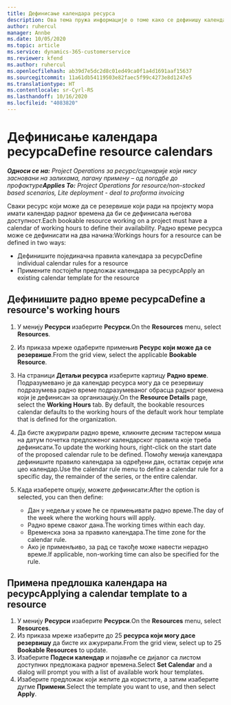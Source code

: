 ```yaml
---
title: Дефинисање календара ресурса
description: Ова тема пружа информације о томе како се дефинишу календари радног времена за ресурсе у услузи Project Operations.
author: ruhercul
manager: Annbe
ms.date: 10/05/2020
ms.topic: article
ms.service: dynamics-365-customerservice
ms.reviewer: kfend
ms.author: ruhercul
ms.openlocfilehash: ab39d7e5dc2d8c01ed49ca0f1a4d1691aaf15637
ms.sourcegitcommit: 11a61db54119503e82faec5f99c4273e8d1247e5
ms.translationtype: HT
ms.contentlocale: sr-Cyrl-RS
ms.lasthandoff: 10/16/2020
ms.locfileid: "4083820"
---
```

# <a name="define-resource-calendars"></a><span data-ttu-id="5c52e-103">Дефинисање календара ресурса</span><span class="sxs-lookup"><span data-stu-id="5c52e-103">Define resource calendars</span></span>

<span data-ttu-id="5c52e-104">_**Односи се на:** Project Operations за ресурс/сценарије који нису засновани на залихама, лагану примену – од погодбе до профактуре_</span><span class="sxs-lookup"><span data-stu-id="5c52e-104">_**Applies To:** Project Operations for resource/non-stocked based scenarios, Lite deployment - deal to proforma invoicing_</span></span>

<span data-ttu-id="5c52e-105">Сваки ресурс који може да се резервише који ради на пројекту мора имати календар радног времена да би се дефинисала његова доступност.</span><span class="sxs-lookup"><span data-stu-id="5c52e-105">Each bookable resource working on a project must have a calendar of working hours to define their availability.</span></span> <span data-ttu-id="5c52e-106">Радно време ресурса може се дефинисати на два начина:</span><span class="sxs-lookup"><span data-stu-id="5c52e-106">Workings hours for a resource can be defined in two ways:</span></span> 

   - <span data-ttu-id="5c52e-107">Дефинишите појединачна правила календара за ресурс</span><span class="sxs-lookup"><span data-stu-id="5c52e-107">Define individual calendar rules for a resource</span></span>
   - <span data-ttu-id="5c52e-108">Примените постојећи предложак календара за ресурс</span><span class="sxs-lookup"><span data-stu-id="5c52e-108">Apply an existing calendar template for the resource</span></span>

## <a name="define-a-resources-working-hours"></a><span data-ttu-id="5c52e-109">Дефинишите радно време ресурса</span><span class="sxs-lookup"><span data-stu-id="5c52e-109">Define a resource's working hours</span></span>

1. <span data-ttu-id="5c52e-110">У менију **Ресурси** изаберите **Ресурси**.</span><span class="sxs-lookup"><span data-stu-id="5c52e-110">On the **Resources** menu, select **Resources**.</span></span>
2. <span data-ttu-id="5c52e-111">Из приказа мреже одаберите примењив **Ресурс који може да се резервише**.</span><span class="sxs-lookup"><span data-stu-id="5c52e-111">From the grid view, select the applicable **Bookable Resource**.</span></span>
3. <span data-ttu-id="5c52e-112">На страници **Детаљи ресурса** изаберите картицу **Радно време**. Подразумевано је да календар ресурса могу да се резервишу подразумева радно време подразумеваног обрасца радног времена који је дефинисан за организацију.</span><span class="sxs-lookup"><span data-stu-id="5c52e-112">On the **Resource Details** page, select the **Working Hours** tab. By default, the bookable resources calendar defaults to the working hours of the default work hour template that is defined for the organization.</span></span>
4. <span data-ttu-id="5c52e-113">Да бисте ажурирали радно време, кликните десним тастером миша на датум почетка предложеног календарског правила које треба дефинисати.</span><span class="sxs-lookup"><span data-stu-id="5c52e-113">To update the working hours, right-click on the start date of the proposed calendar rule to be defined.</span></span> <span data-ttu-id="5c52e-114">Помоћу менија календара дефинишите правило календара за одређени дан, остатак серије или цео календар.</span><span class="sxs-lookup"><span data-stu-id="5c52e-114">Use the calendar rule menu to define a calendar rule for a specific day, the remainder of the series, or the entire calendar.</span></span>
5. <span data-ttu-id="5c52e-115">Када изаберете опцију, можете дефинисати:</span><span class="sxs-lookup"><span data-stu-id="5c52e-115">After the option is selected, you can then define:</span></span>

    - <span data-ttu-id="5c52e-116">Дан у недељи у коме ће се примењивати радно време.</span><span class="sxs-lookup"><span data-stu-id="5c52e-116">The day of the week where the working hours will apply.</span></span>
    - <span data-ttu-id="5c52e-117">Радно време сваког дана.</span><span class="sxs-lookup"><span data-stu-id="5c52e-117">The working times within each day.</span></span>
    - <span data-ttu-id="5c52e-118">Временска зона за правило календара.</span><span class="sxs-lookup"><span data-stu-id="5c52e-118">The time zone for the calendar rule.</span></span>
    - <span data-ttu-id="5c52e-119">Ако је применљиво, за рад се такође може навести нерадно време.</span><span class="sxs-lookup"><span data-stu-id="5c52e-119">If applicable, non-working time can also be specified for the rule.</span></span>

## <a name="applying-a-calendar-template-to-a-resource"></a><span data-ttu-id="5c52e-120">Примена предлошка календара на ресурс</span><span class="sxs-lookup"><span data-stu-id="5c52e-120">Applying a calendar template to a resource</span></span>

1. <span data-ttu-id="5c52e-121">У менију **Ресурси** изаберите **Ресурси**.</span><span class="sxs-lookup"><span data-stu-id="5c52e-121">On the **Resources** menu, select **Resources**.</span></span>
2. <span data-ttu-id="5c52e-122">Из приказа мреже изаберите до 25 **ресурса који могу дасе резервишу** да бисте их ажурирали.</span><span class="sxs-lookup"><span data-stu-id="5c52e-122">From the grid view, select up to 25 **Bookable Resources** to update.</span></span>
3. <span data-ttu-id="5c52e-123">Изаберите **Подеси календар** и појавиће се дијалог са листом доступних предложака радног времена.</span><span class="sxs-lookup"><span data-stu-id="5c52e-123">Select **Set Calendar** and a dialog will prompt you with a list of available work hour templates.</span></span>
4. <span data-ttu-id="5c52e-124">Изаберите предложак који желите да користите, а затим изаберите дугме **Примени**.</span><span class="sxs-lookup"><span data-stu-id="5c52e-124">Select the template you want to use, and then select **Apply**.</span></span>
